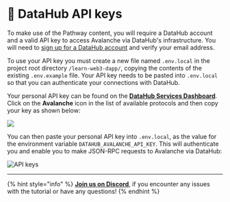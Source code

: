 # 🧩 DataHub API keys

To make use of the Pathway content, you will require a DataHub account and a valid API key to access Avalanche via DataHub's infrastructure.
You will need to [sign up for a DataHub account](https://auth.figment.io/sign_up) and verify your email address.

To use your API key you must create a new file named `.env.local` in the project root directory `/learn-web3-dapp/`, copying the contents of the existing `.env.example` file. Your API key needs to be pasted into `.env.local` so that you can authenticate your connections with DataHub.

Your personal API key can be found on the [**DataHub Services Dashboard**](https://datahub.figment.io/). Click on the **Avalanche** icon in the list of available protocols and then copy your key as shown below:

![](https://raw.githubusercontent.com/figment-networks/learn-web3-dapp/main/markdown/__images__/avalanche/avalanche-setup.gif)

You can then paste your personal API key into `.env.local`, as the value for the environment variable `DATAHUB_AVALANCHE_API_KEY`. This will authenticate you and enable you to make JSON-RPC requests to Avalanche via DataHub:

![API keys](https://raw.githubusercontent.com/figment-networks/learn-web3-dapp/main/markdown/__images__/avalanche/avalanche-setup.png)

---

{% hint style="info" %}
[**Join us on Discord**](https://figment.io/devchat), if you encounter any issues with the tutorial or have any questions!
{% endhint %}
